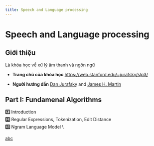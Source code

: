 ```yaml
---
title: Speech and Language processing
---
```


# Speech and Language processing

## Giới thiệu

Là khóa học về xử lý âm thanh và ngôn ngữ

- **Trang chủ của khóa học** https://web.stanford.edu/~jurafsky/slp3/

- **Người hướng dẫn** [Dan Jurafsky](https://web.stanford.edu/~jurafsky/) and [James H. Martin](https://home.cs.colorado.edu/~martin/)

## Part I: Fundamenal Algorithms

**:one:** Introduction \
**:two:** Regular Expressions, Tokenization, Edit Distance \
**:three:** Ngram Language Model \

[abc](/blog/2025/03/ngram-language-model)